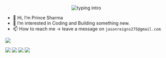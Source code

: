 <p align="center">
<img src="https://readme-typing-svg.herokuapp.com/?color=08CE90&center=true&vCenter=true&lines=Hello+everyone!!!;My+name%27s+Prince+Sharma.;I%27m+a+full-stack+developer." alt="typing intro">
</p>

- 👋 Hi, I’m Prince Sharma
- 👀 I’m interested in Coding and Building something new.
- 📫 How to reach me -> leave a message on `jasonreigns275@gmail.com`

<!---
P-25/P-25 is a ✨ special ✨ repository because its `README.md` (this file) appears on your GitHub profile.
You can click the Preview link to take a look at your changes.
--->
![](https://komarev.com/ghpvc/?username=your-github-P-25&color=blueviolet)

![](http://github-profile-summary-cards.vercel.app/api/cards/profile-details?username=P-25&theme=midnight_purple)
![](http://github-profile-summary-cards.vercel.app/api/cards/repos-per-language?username=P-25&theme=midnight_purple)
![](http://github-profile-summary-cards.vercel.app/api/cards/stats?username=P-25&theme=midnight_purple)
![](http://github-profile-summary-cards.vercel.app/api/cards/productive-time?username=P-25&theme=midnight_purple&utcOffset=5.30)

